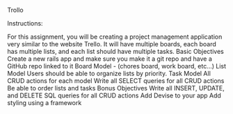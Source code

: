 Trollo
 

Instructions:

For this assignment, you will be creating a project management application very similar to the website Trello. It will have multiple boards, each board has multiple lists, and each list should have multiple tasks.
Basic Objectives
Create a new rails app and make sure you make it a git repo and have a GitHub repo linked to it
Board Model - (chores board, work board, etc...) 
List Model
Users should be able to organize lists by priority.
Task Model 
All CRUD actions for each model
Write all SELECT queries for all CRUD actions
Be able to order lists and tasks
Bonus Objectives
Write all INSERT, UPDATE, and DELETE  SQL queries for all CRUD actions
Add Devise to your app
Add styling using a framework